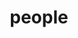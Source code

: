 ---
layout: profiles
permalink: /people/
title: people
description: members of the lab or group
nav: false
nav_order: 6

profiles:
  # if you want to include more than one profile, just replicate the following block
  # and create one content file for each profile inside _pages/
  - align: right
    image: my_profile.jpg
    content: about_einstein.md
    image_circular: false # crops the image to make it circular
    more_info: >
      <p>555 Bank Mandiri Housing Area</p>
      <p>123 Gatot Subroto street number 62</p>
      <p>Bandar Lampung, Lampung, Indonesia 12345</p>
  - align: left
    image: my_profile.jpg
    content: about_einstein.md
    image_circular: false # crops the image to make it circular
    more_info: >
      <p>555 Bank Mandiri Housing Area</p>
      <p>123 Gatot Subroto street number 62</p>
      <p>Bandar Lampung, Lampung, Indonesia</p>
---
